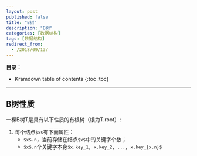 ```yaml
---
layout: post
published: false
title: "B树"
description: "B树"
categories: [数据结构]
tags: [数据结构]
redirect_from:
  - /2018/09/13/
---
```

**目录：**
* Kramdown table of contents
{:toc .toc}
* * * 
## B树性质
一棵B树T是具有以下性质的有根树（根为T.root）:
1. 每个结点`$x$`有下面属性：
    * `$x$.n`，当前存储在结点`$x$`中的关键字个数；
    * `$x$.n`个关键字本身`$x.key_1, x.key_2, ..., x.key_{x.n}$` 
